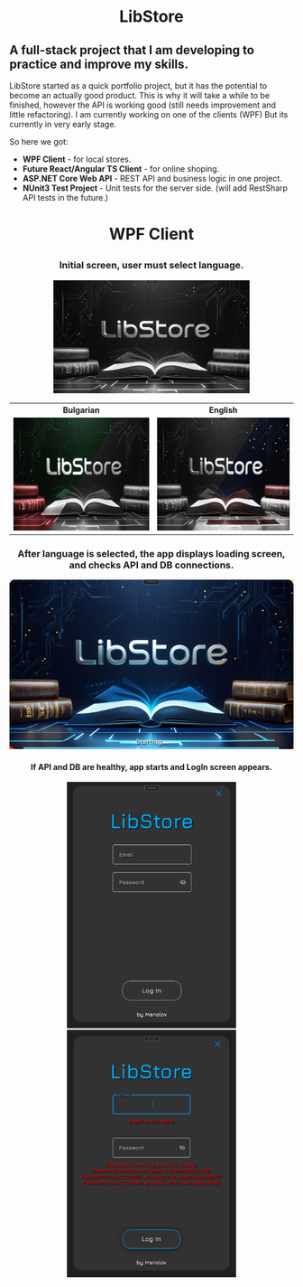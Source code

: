 # <p align="center">LibStore</p>
 ## A full-stack project that I am developing to practice and improve my skills.
 LibStore started as a quick portfolio project, but it has the potential to become an actually good product. This is why it will take a while to be finished, however the API is working good (still needs improvement and little refactoring). I am currently working on one of the clients (WPF) But its currently in very early stage.

 So here we got:
 - **WPF Client** - for local stores.
 - **Future React/Angular TS Client** - for online shoping.
- **ASP.NET Core Web API** - REST API and business logic in one project.
- **NUnit3 Test Project** - Unit tests for the server side. (will add RestSharp API tests in the future.)

# <p align="center">WPF Client</p>
### <p align="center">Initial screen, user must select language.</p>
<p align="center">
<img height="200" alt="Language selection screen" src="Screenshots/1.png"/></p>
<table align="center">
    <tr>
        <th>Bulgarian</th>
        <th>English</th>
    </tr>
    <tr>
        <td><img alt="Bulgarian" height="200" src="Screenshots/2.png">
        <td><img alt="English" height="200" src="Screenshots/3.png">
</table>

### <p align="center"> After language is selected, the app displays loading screen, and checks API and DB connections.</p>
<p align="center"><img alt="Loading screen" height="300" src="Screenshots/4.png"/></p>

#### <p align="center"> If API and DB are healthy, app starts and LogIn screen appears. </p>
<p align="center"><img alt="Login screen" width="300" src="Screenshots/5.png"/><img alt="Login screen" width="300" src="Screenshots/6.png"/></p>